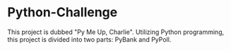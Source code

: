 # Python-Challenge
This project is dubbed "Py Me Up, Charlie". Utilizing Python programming, this project is divided into two parts: PyBank and PyPoll.
